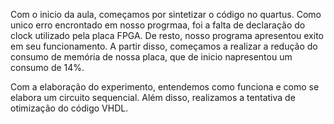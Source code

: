 Com o inicio da aula, começamos por sintetizar o código no quartus. Como unico erro encrontado em nosso progrmaa, foi a falta de declaração do clock utilizado pela placa FPGA. De resto, nosso programa apresentou exito em seu funcionamento. A partir disso, começamos a realizar a redução do consumo de memória de nossa placa, que de inicio napresentou um consumo de 14%.

Com a elaboração do experimento, entendemos como funciona e como se elabora um circuito sequencial. Além disso, realizamos a tentativa de otimização do código VHDL.
